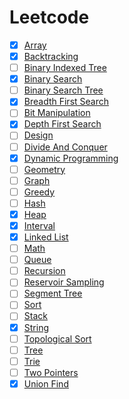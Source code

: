 # Leetcode

* [x] [Array](./array/notes.md)
* [x] [Backtracking](./backtracking/notes.md)
* [ ] [Binary Indexed Tree](./binary-indexed-tree/notes.md)
* [x] [Binary Search](./binary-search/notes.md)
* [ ] [Binary Search Tree](./binary-search-tree/notes.md)
* [x] [Breadth First Search](./breadth-first-search/notes.md)
* [ ] [Bit Manipulation](./bit-manipulation/notes.md)
* [x] [Depth First Search](./depth-first-search/notes.md)
* [ ] [Design](./design/notes.md)
* [ ] [Divide And Conquer](./divide-and-conquer/notes.md)
* [x] [Dynamic Programming](./dynamic-programming/notes.md)
* [ ] [Geometry](./geometry/notes.md)
* [ ] [Graph](./graph/notes.md)
* [ ] [Greedy](./greedy/notes.md)
* [ ] [Hash](./hash/notes.md)
* [x] [Heap](./heap/notes.md)
* [x] [Interval](./interval/notes.md)
* [x] [Linked List](./linked-list/notes.md)
* [ ] [Math](./math/notes.md)
* [ ] [Queue](./queue/notes.md)
* [ ] [Recursion](./recursion/notes.md)
* [ ] [Reservoir Sampling](./reservior-sampling/notes.md)
* [ ] [Segment Tree](./segment-tree/notes.md)
* [ ] [Sort](./sort/notes.md)
* [ ] [Stack](./stack/notes.md)
* [x] [String](./string/notes.md)
* [ ] [Topological Sort](./topological-sort/notes.md)
* [ ] [Tree](./tree/notes.md)
* [ ] [Trie](./trie/notes.md)
* [ ] [Two Pointers](./two-pointers/notes.md)
* [x] [Union Find](./union-find/notes.md)
